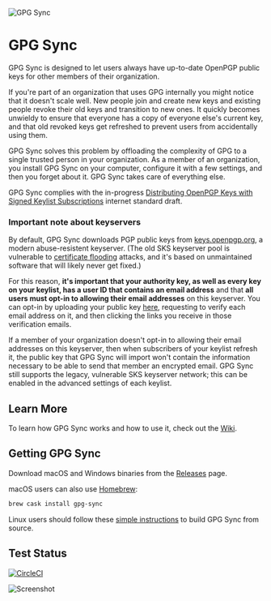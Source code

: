 ![GPG Sync](./logo/logo.png)

# GPG Sync

GPG Sync is designed to let users always have up-to-date OpenPGP public
keys for other members of their organization.

If you're part of an organization that uses GPG internally you might
notice that it doesn't scale well. New people join and create new keys
and existing people revoke their old keys and transition to new ones.
It quickly becomes unwieldy to ensure that everyone has a copy of everyone
else's current key, and that old revoked keys get refreshed to prevent
users from accidentally using them.

GPG Sync solves this problem by offloading the complexity of GPG to a
single trusted person in your organization. As a member of an organization,
you install GPG Sync on your computer, configure it with a few settings,
and then you forget about it. GPG Sync takes care of everything else.

GPG Sync complies with the in-progress [Distributing OpenPGP Keys with Signed Keylist Subscriptions](https://datatracker.ietf.org/doc/draft-mccain-keylist/)
internet standard draft.

### Important note about keyservers

By default, GPG Sync downloads PGP public keys from [keys.openpgp.org](https://keys.openpgp.org/about), a modern abuse-resistent keyserver. (The old SKS keyserver pool is vulnerable to [certificate flooding](https://dkg.fifthhorseman.net/blog/openpgp-certificate-flooding.html) attacks, and it's based on unmaintained software that will likely never get fixed.)

For this reason, **it's important that your authority key, as well as every key on your keylist, has a user ID that contains an email address** and that **all users must opt-in to allowing their email addresses** on this keyserver. You can opt-in by uploading your public key [here](https://keys.openpgp.org/upload), requesting to verify each email address on it, and then clicking the links you receive in those verification emails.

If a member of your organization doesn't opt-in to allowing their email addresses on this keyserver, then when subscribers of your keylist refresh it, the public key that GPG Sync will import won't contain the information necessary to be able to send that member an encrypted email. GPG Sync still supports the legacy, vulnerable SKS keyserver network; this can be enabled in the advanced settings of each keylist.

## Learn More

To learn how GPG Sync works and how to use it, check out the [Wiki](https://github.com/firstlookmedia/gpgsync/wiki).

## Getting GPG Sync

Download macOS and Windows binaries from the [Releases](https://github.com/firstlookmedia/gpgsync/releases) page.

macOS users can also use [Homebrew](https://brew.sh/):

```sh
brew cask install gpg-sync
```

Linux users should follow these [simple instructions](https://github.com/firstlookmedia/gpgsync/blob/master/BUILD.md#linux-distributions) to build GPG Sync from source.

## Test Status

[![CircleCI](https://circleci.com/gh/firstlookmedia/gpgsync.svg?style=shield&circle-token=8c35e705699711e0aff4934b4adef5b9e02e738d)](https://circleci.com/gh/firstlookmedia/gpgsync)

![Screenshot](./logo/screenshot.png)
